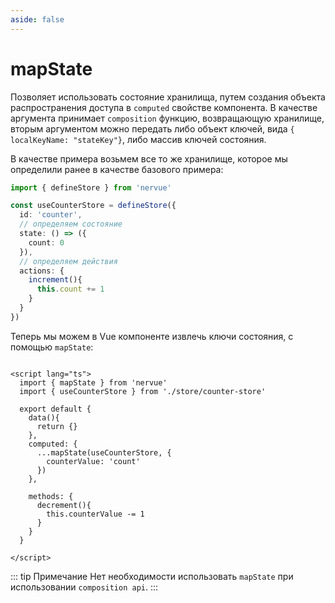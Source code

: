 ```yaml
---
aside: false
---
```

# mapState

Позволяет использовать состояние хранилища, путем создания объекта распространения доступа в ```computed``` свойстве
компонента. В качестве аргумента принимает ```composition``` функцию, возвращающую хранилище, вторым аргументом можно
передать либо объект ключей, вида ```{ localKeyName: "stateKey"}```, либо массив ключей состояния.

В качестве примера возьмем все то же хранилище, которое мы определили ранее в качестве базового примера:

```typescript
import { defineStore } from 'nervue'

const useCounterStore = defineStore({
  id: 'counter',
  // определяем состояние
  state: () => ({
    count: 0
  }),
  // определяем действия
  actions: {
    increment(){
      this.count += 1
    }
  }
})
```

Теперь мы можем в Vue компоненте извлечь ключи состояния, с помощью ```mapState```:

```vue

<script lang="ts">
  import { mapState } from 'nervue'
  import { useCounterStore } from './store/counter-store'

  export default {
    data(){
      return {}
    },
    computed: {
      ...mapState(useCounterStore, {
        counterValue: 'count'
      })
    },

    methods: {
      decrement(){
        this.counterValue -= 1
      }
    }
  }

</script>
```
::: tip Примечание
Нет необходимости использовать ```mapState``` при использовании ```composition api```.
:::
